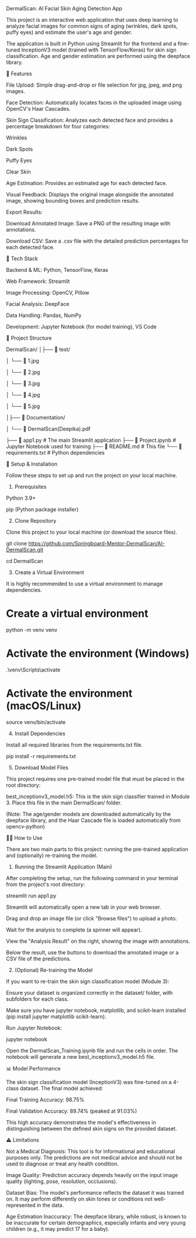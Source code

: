 DermalScan: AI Facial Skin Aging Detection App

This project is an interactive web application that uses deep learning to analyze facial images for common signs of aging (wrinkles, dark spots, puffy eyes) and estimate the user's age and gender.

The application is built in Python using Streamlit for the frontend and a fine-tuned InceptionV3 model (trained with TensorFlow/Keras) for skin sign classification. Age and gender estimation are performed using the deepface library.

🌟 Features

File Upload: Simple drag-and-drop or file selection for jpg, jpeg, and png images.

Face Detection: Automatically locates faces in the uploaded image using OpenCV's Haar Cascades.

Skin Sign Classification: Analyzes each detected face and provides a percentage breakdown for four categories:

Wrinkles

Dark Spots

Puffy Eyes

Clear Skin

Age Estimation: Provides an estimated age for each detected face.

Visual Feedback: Displays the original image alongside the annotated image, showing bounding boxes and prediction results.

Export Results:

Download Annotated Image: Save a PNG of the resulting image with annotations.

Download CSV: Save a .csv file with the detailed prediction percentages for each detected face.

🚀 Tech Stack

Backend & ML: Python, TensorFlow, Keras

Web Framework: Streamlit

Image Processing: OpenCV, Pillow

Facial Analysis: DeepFace

Data Handling: Pandas, NumPy

Development: Jupyter Notebook (for model training), VS Code

📁 Project Structure

DermalScan/
│├── 📁 test/

│   └── 📄 1.jpg 

│   └── 📄 2.jpg 

│   └── 📄 3.jpg 

│   └── 📄 4.jpg 

│   └── 📄 5.jpg 

│├── 📁 Documentation/

│   └── 📄 DermalScan(Deepika).pdf 

├── 📄 app1.py                     # The main Streamlit application
├── 📄 Project.ipynb               # Jupyter Notebook used for training
├── 📄 README.md                   # This file
└── 📄 requirements.txt            # Python dependencies


🔧 Setup & Installation

Follow these steps to set up and run the project on your local machine.

1. Prerequisites

Python 3.9+

pip (Python package installer)

2. Clone Repository

Clone this project to your local machine (or download the source files).

git clone https://github.com/Springboard-Mentor-DermalScan/AI-DermalScan.git

cd DermalScan


3. Create a Virtual Environment

It is highly recommended to use a virtual environment to manage dependencies.

# Create a virtual environment
python -m venv venv

# Activate the environment (Windows)
.\venv\Scripts\activate

# Activate the environment (macOS/Linux)
source venv/bin/activate


4. Install Dependencies

Install all required libraries from the requirements.txt file.

pip install -r requirements.txt


5. Download Model Files

This project requires one pre-trained model file that must be placed in the root directory:

best_inceptionv3_model.h5: This is the skin sign classifier trained in Module 3. Place this file in the main DermalScan/ folder.

(Note: The age/gender models are downloaded automatically by the deepface library, and the Haar Cascade file is loaded automatically from opencv-python)

🏃‍♂️ How to Use

There are two main parts to this project: running the pre-trained application and (optionally) re-training the model.

1. Running the Streamlit Application (Main)

After completing the setup, run the following command in your terminal from the project's root directory:

streamlit run app1.py


Streamlit will automatically open a new tab in your web browser.

Drag and drop an image file (or click "Browse files") to upload a photo.

Wait for the analysis to complete (a spinner will appear).

View the "Analysis Result" on the right, showing the image with annotations.

Below the result, use the buttons to download the annotated image or a CSV file of the predictions.

2. (Optional) Re-training the Model

If you want to re-train the skin sign classification model (Module 3):

Ensure your dataset is organized correctly in the dataset/ folder, with subfolders for each class.

Make sure you have jupyter notebook, matplotlib, and scikit-learn installed (pip install jupyter matplotlib scikit-learn).

Run Jupyter Notebook:

jupyter notebook


Open the DermalScan_Training.ipynb file and run the cells in order. The notebook will generate a new best_inceptionv3_model.h5 file.

📊 Model Performance

The skin sign classification model (InceptionV3) was fine-tuned on a 4-class dataset. The final model achieved:

Final Training Accuracy: 98.75%

Final Validation Accuracy: 89.74% (peaked at 91.03%)

This high accuracy demonstrates the model's effectiveness in distinguishing between the defined skin signs on the provided dataset.

⚠️ Limitations

Not a Medical Diagnosis: This tool is for informational and educational purposes only. The predictions are not medical advice and should not be used to diagnose or treat any health condition.

Image Quality: Prediction accuracy depends heavily on the input image quality (lighting, pose, resolution, occlusions).

Dataset Bias: The model's performance reflects the dataset it was trained on. It may perform differently on skin tones or conditions not well-represented in the data.

Age Estimation Inaccuracy: The deepface library, while robust, is known to be inaccurate for certain demographics, especially infants and very young children (e.g., it may predict 17 for a baby).
